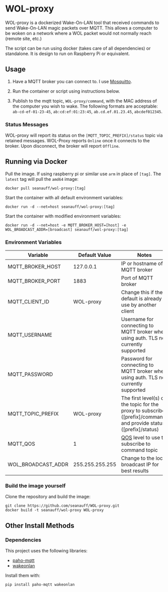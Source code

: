 # WOL-proxy

WOL-proxy is a dockerized Wake-On-LAN tool that received commands to send Wake-On-LAN magic packets over MQTT. This allows a computer to be woken on a network where a WOL packet would not normally reach (remote site, etc.)  

The script can be run using docker (takes care of all dependencies) or standalone. It is design to run on Raspberry Pi or equivalent.

## Usage

1. Have a MQTT broker you can connect to. I use [Mosquitto](https://hub.docker.com/_/eclipse-mosquitto).

2. Run the container or script using instructions below.

3. Publish to the mqtt topic, `WOL-proxy/command`, with the MAC address of the computer you wish to wake. The following formats are acceptable: `ab-cd-ef-01-23-45`, `ab:cd:ef:01:23:45`, `ab.cd.ef.01.23.45`, `abcdef012345`.

### Status Messages

WOL-proxy will report its status on the `[MQTT_TOPIC_PREFIX]/status` topic via retained messages. WOL-Proxy reports `Online` once it connects to the broker. Upon disconnect, the broker will report `Offline`.

## Running via Docker

Pull the image. If using raspberry pi or similar use `arm` in place of `[tag]`. The `latest` tag will pull the `amd64` image:

```shell
docker pull seanauff/wol-proxy:[tag]
```

Start the container with all default environment variables:

```shell
docker run -d --net=host seanauff/wol-proxy:[tag]
```

Start the container with modified environment variables:

```shell
docker run -d --net=host -e MQTT_BROKER_HOST=[host] -e WOL_BROADCAST_ADDR=[broadcast] seanauff/wol-proxy:[tag]
```

### Environment Variables

| Variable          | Default Value | Notes |
|-------------------|---------------|-------|
| MQTT_BROKER_HOST  |  127.0.0.1    |IP or hostname of MQTT broker       |
| MQTT_BROKER_PORT  |  1883         |Port of MQTT broker       |
| MQTT_CLIENT_ID    |  WOL-proxy  |Change this if the default is already in use by another client       |
| MQTT_USERNAME     |               |Username for connecting to MQTT broker when using auth. TLS not currently supported       |
| MQTT_PASSWORD     |               |Password for connecting to MQTT broker when using auth. TLS not currently supported       |
| MQTT_TOPIC_PREFIX | WOL-proxy   |The first level(s) of the topic for the proxy to subscribe ([prefix]/command) and provide status ([prefix]/status)      |
| MQTT_QOS          | 1             |[QOS](https://www.hivemq.com/blog/mqtt-essentials-part-6-mqtt-quality-of-service-levels/) level to use to subscribe to command topic       |
| WOL_BROADCAST_ADDR| 255.255.255.255         |Change to the local broadcast IP for best results    |

### Build the image yourself

Clone the repository and build the image:

```shell
git clone https://github.com/seanauff/WOL-proxy.git
docker build -t seanauff/wol-proxy WOL-proxy
```

## Other Install Methods

### Dependencies

This project uses the following libraries:

* [paho-mqtt](https://pypi.org/project/paho-mqtt/)
* [wakeonlan](https://pypi.org/project/wakeonlan/)

Install them with:

```shell
pip install paho-mqtt wakeonlan
```

